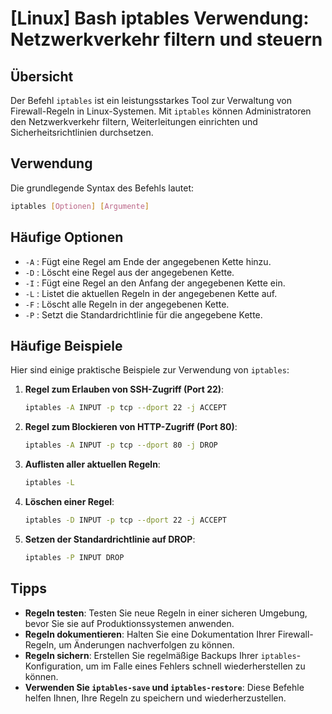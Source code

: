 # [Linux] Bash iptables Verwendung: Netzwerkverkehr filtern und steuern

## Übersicht
Der Befehl `iptables` ist ein leistungsstarkes Tool zur Verwaltung von Firewall-Regeln in Linux-Systemen. Mit `iptables` können Administratoren den Netzwerkverkehr filtern, Weiterleitungen einrichten und Sicherheitsrichtlinien durchsetzen.

## Verwendung
Die grundlegende Syntax des Befehls lautet:

```bash
iptables [Optionen] [Argumente]
```

## Häufige Optionen
- `-A` : Fügt eine Regel am Ende der angegebenen Kette hinzu.
- `-D` : Löscht eine Regel aus der angegebenen Kette.
- `-I` : Fügt eine Regel an den Anfang der angegebenen Kette ein.
- `-L` : Listet die aktuellen Regeln in der angegebenen Kette auf.
- `-F` : Löscht alle Regeln in der angegebenen Kette.
- `-P` : Setzt die Standardrichtlinie für die angegebene Kette.

## Häufige Beispiele
Hier sind einige praktische Beispiele zur Verwendung von `iptables`:

1. **Regel zum Erlauben von SSH-Zugriff (Port 22)**:
   ```bash
   iptables -A INPUT -p tcp --dport 22 -j ACCEPT
   ```

2. **Regel zum Blockieren von HTTP-Zugriff (Port 80)**:
   ```bash
   iptables -A INPUT -p tcp --dport 80 -j DROP
   ```

3. **Auflisten aller aktuellen Regeln**:
   ```bash
   iptables -L
   ```

4. **Löschen einer Regel**:
   ```bash
   iptables -D INPUT -p tcp --dport 22 -j ACCEPT
   ```

5. **Setzen der Standardrichtlinie auf DROP**:
   ```bash
   iptables -P INPUT DROP
   ```

## Tipps
- **Regeln testen**: Testen Sie neue Regeln in einer sicheren Umgebung, bevor Sie sie auf Produktionssystemen anwenden.
- **Regeln dokumentieren**: Halten Sie eine Dokumentation Ihrer Firewall-Regeln, um Änderungen nachverfolgen zu können.
- **Regeln sichern**: Erstellen Sie regelmäßige Backups Ihrer `iptables`-Konfiguration, um im Falle eines Fehlers schnell wiederherstellen zu können.
- **Verwenden Sie `iptables-save` und `iptables-restore`**: Diese Befehle helfen Ihnen, Ihre Regeln zu speichern und wiederherzustellen.